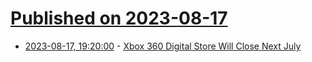 # [Published on 2023-08-17](index.md)

* [2023-08-17, 19:20:00](https://games.slashdot.org/story/23/08/17/140236/xbox-360-digital-store-will-close-next-july?utm_source=rss1.0mainlinkanon&utm_medium=feed) - [Xbox 360 Digital Store Will Close Next July](https://games.slashdot.org/story/23/08/17/140236/xbox-360-digital-store-will-close-next-july?utm_source=rss1.0mainlinkanon&utm_medium=feed)
